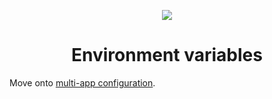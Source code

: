<p align="center">
  <a href="https://platform.sh/marketplace/strapi/">
    <img src="https://platform.sh/images/spots/arrows/fast-dev.svg" />
  </a>

  <h1 align="center">Environment variables</h1>
</p>


Move onto [multi-app configuration](04-multi-app.md).

